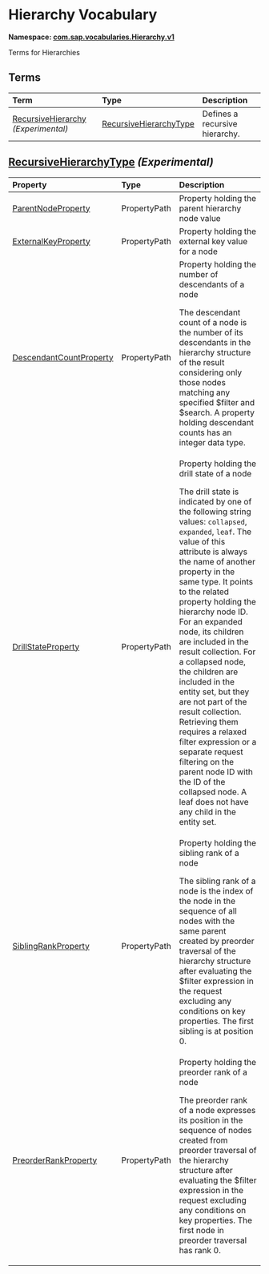 # Hierarchy Vocabulary
**Namespace: [com.sap.vocabularies.Hierarchy.v1](Hierarchy.xml)**

Terms for Hierarchies


## Terms

Term|Type|Description
:---|:---|:----------
[RecursiveHierarchy](Hierarchy.xml#L33) *(Experimental)*|[RecursiveHierarchyType](#RecursiveHierarchyType)|<a name="RecursiveHierarchy"></a>Defines a recursive hierarchy.

## <a name="RecursiveHierarchyType"></a>[RecursiveHierarchyType](Hierarchy.xml#L37) *(Experimental)*


Property|Type|Description
:-------|:---|:----------
[ParentNodeProperty](Hierarchy.xml#L39)|PropertyPath|Property holding the parent hierarchy node value
[ExternalKeyProperty](Hierarchy.xml#L42)|PropertyPath|Property holding the external key value for a node
[DescendantCountProperty](Hierarchy.xml#L45)|PropertyPath|Property holding the number of descendants of a node<p>The descendant count of a node is the number of its descendants in the hierarchy structure of the result considering only those nodes matching any specified $filter and $search. A property holding descendant counts has an integer data type.</p>
[DrillStateProperty](Hierarchy.xml#L50)|PropertyPath|Property holding the drill state of a node<p>The drill state is indicated by one of the following string values: `collapsed`, `expanded`, `leaf`. The value of this attribute is always the name of another property in the same type. It points to the related property holding the hierarchy node ID. For an expanded node, its children are included in the result collection. For a collapsed node, the children are included in the entity set, but they are not part of the result collection. Retrieving them requires a relaxed filter expression or a separate request filtering on the parent node ID with the ID of the collapsed node. A leaf does not have any child in the entity set.</p>
[SiblingRankProperty](Hierarchy.xml#L55)|PropertyPath|Property holding the sibling rank of a node<p>The sibling rank of a node is the index of the node in the sequence of all nodes with the same parent created by preorder traversal of the hierarchy structure after evaluating the $filter expression in the request excluding any conditions on key properties. The first sibling is at position 0.</p>
[PreorderRankProperty](Hierarchy.xml#L60)|PropertyPath|Property holding the preorder rank of a node<p>The preorder rank of a node expresses its position in the sequence of nodes created from preorder traversal of the hierarchy structure after evaluating the $filter expression in the request excluding any conditions on key properties. The first node in preorder traversal has rank 0.</p>
